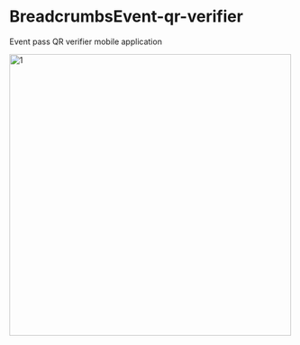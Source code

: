 # BreadcrumbsEvent-qr-verifier


Event pass QR verifier mobile application

<img src="https://github.com/user-attachments/assets/ea3709c4-2ca1-433a-85bd-f3cd024ae5f1" alt="1" height="500">

